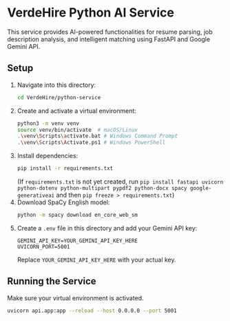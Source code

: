 # VerdeHire Python AI Service

This service provides AI-powered functionalities for resume parsing, job description analysis, and intelligent matching using FastAPI and Google Gemini API.

## Setup

1.  Navigate into this directory:
    ```bash
    cd VerdeHire/python-service
    ```
2.  Create and activate a virtual environment:
    ```bash
    python3 -m venv venv
    source venv/bin/activate  # macOS/Linux
    .\venv\Scripts\activate.bat # Windows Command Prompt
    .\venv\Scripts\Activate.ps1 # Windows PowerShell
    ```
3.  Install dependencies:
    ```bash
    pip install -r requirements.txt
    ```
    (If `requirements.txt` is not yet created, run `pip install fastapi uvicorn python-dotenv python-multipart pypdf2 python-docx spacy google-generativeai` and then `pip freeze > requirements.txt`)
4.  Download SpaCy English model:
    ```bash
    python -m spacy download en_core_web_sm
    ```
5.  Create a `.env` file in this directory and add your Gemini API key:
    ```
    GEMINI_API_KEY=YOUR_GEMINI_API_KEY_HERE
    UVICORN_PORT=5001
    ```
    Replace `YOUR_GEMINI_API_KEY_HERE` with your actual key.

## Running the Service

Make sure your virtual environment is activated.

```bash
uvicorn api.app:app --reload --host 0.0.0.0 --port 5001